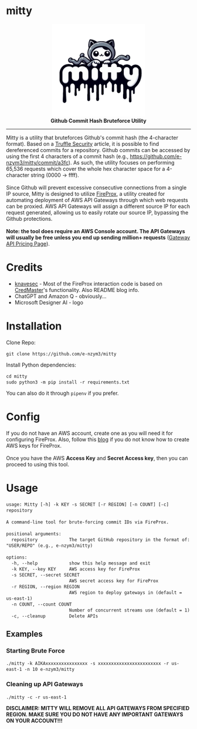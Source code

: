 # mitty
<p align="center">
  <img src="./logo.png" width="50%">
  <br>
  <b>Github Commit Hash Bruteforce Utility</b>
</p>
<hr>

Mitty is a utility that bruteforces Github's commit hash (the 4-character format). Based on a [Truffle Security](https://trufflesecurity.com/blog/anyone-can-access-deleted-and-private-repo-data-github) article, it is possible to find dereferenced commits for a repository. Github commits can be accessed by using the first 4 characters of a commit hash (e.g., https://github.com/e-nzym3/mitty/commit/a3fc). As such, the utility focuses on performing 65,536 requests which cover the whole hex character space for a 4-character string (0000 -> ffff).
<br>
<br>
Since Github will prevent excessive consecutive connections from a single IP source, Mitty is designed to utilize [FireProx](https://github.com/ustayready/fireprox), a utility created for automating deployment of AWS API Gateways through which web requests can be proxied. AWS API Gateways will assign a different source IP for each request generated, allowing us to easily rotate our source IP, bypassing the Github protections.
<br>
<br>
<b>Note: the tool does require an AWS Console account. The API Gateways will usually be free unless you end up sending million+ requests</b> ([Gateway API Pricing Page](https://aws.amazon.com/api-gateway/pricing/)).
# Credits
- [knavesec](https://github.com/knavesec) - Most of the FireProx interaction code is based on [CredMaster](https://github.com/knavesec/CredMaster)'s functionality. Also README blog info.
- ChatGPT and Amazon Q - obviously...
- Microsoft Designer AI - logo

# Installation
Clone Repo:
```console
git clone https://github.com/e-nzym3/mitty
```
Install Python dependencies:
```console
cd mitty
sudo python3 -m pip install -r requirements.txt
```
You can also do it through `pipenv` if you prefer.
# Config
If you do not have an AWS account, create one as you will need it for configuring FireProx. Also, follow this [blog](https://bond-o.medium.com/aws-pass-through-proxy-84f1f7fa4b4b) if you do not know how to create AWS keys for FireProx.
<br><br>
Once you have the AWS <b>Access Key</b> and <b>Secret Access key</b>, then you can proceed to using this tool.
# Usage
```console
usage: Mitty [-h] -k KEY -s SECRET [-r REGION] [-n COUNT] [-c] repository

A command-line tool for brute-forcing commit IDs via FireProx.

positional arguments:
  repository            The target GitHub repository in the format of: "USER/REPO" (e.g., e-nzym3/mitty)

options:
  -h, --help            show this help message and exit
  -k KEY, --key KEY     AWS access key for FireProx
  -s SECRET, --secret SECRET
                        AWS secret access key for FireProx
  -r REGION, --region REGION
                        AWS region to deploy gateways in (default = us-east-1)
  -n COUNT, --count COUNT
                        Number of concurrent streams use (default = 1)
  -c, --cleanup         Delete APIs
```
## Examples
### Starting Brute Force
```
./mitty -k AIKAxxxxxxxxxxxxxxxx -s xxxxxxxxxxxxxxxxxxxxxxxx -r us-east-1 -n 10 e-nzym3/mitty
```
### Cleaning up API Gateways
```
./mitty -c -r us-east-1
```
**DISCLAIMER: MITTY WILL REMOVE ALL API GATEWAYS FROM SPECIFIED REGION. MAKE SURE YOU DO NOT HAVE ANY IMPORTANT GATEWAYS ON YOUR ACCOUNT!!!**

